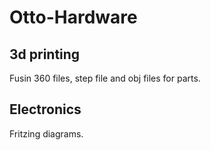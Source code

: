 # Otto-Hardware

## 3d printing

Fusin 360 files, step file and obj files for parts.

## Electronics

Fritzing diagrams.

